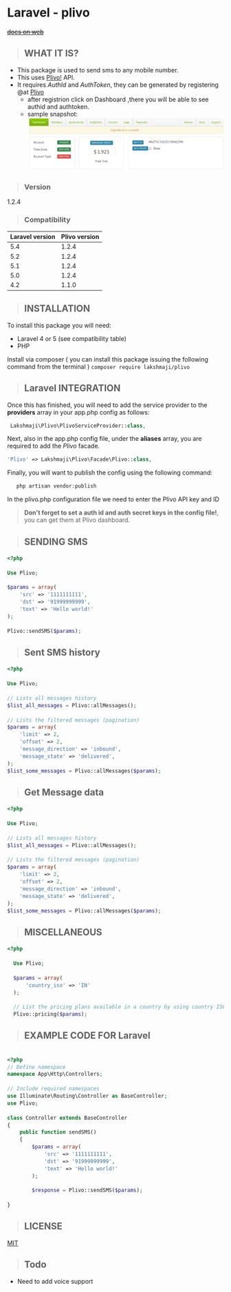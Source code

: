 # Laravel - plivo
~~[docs on web](http://lakshmaji.github.io/plivo/)~~

>## WHAT IT IS?

- This package is used to send sms to any mobile number.
- This uses [Plivo!](https://www.plivo.com/) API.
- It requires *AuthId* and *AuthToken*, they can be generated by registering @at [Plivo](https://manage.plivo.com/dashboard/)
  - after registrion click on Dashboard ,there you will be able to see authid and authtoken. 
  - sample snapshot:
![Image of plivo dashboard](https://raw.githubusercontent.com/lakshmaji/images/master/plivo.png)


>### Version

1.2.4

>### Compatibility

**Laravel version**     | **Plivo version**
-------- | ---
5.4    | 1.2.4
5.2    | 1.2.4
5.1    | 1.2.4
5.0    | 1.2.4
4.2    | 1.1.0


>## INSTALLATION
To install this package you will need:
 - Laravel 4 or 5 (see compatibility table)
 - PHP 

Install via composer ( you can install this package issuing the following command from the terminal )
 	``` composer require lakshmaji/plivo ```

>## Laravel INTEGRATION

Once this has finished, you will need to add the service provider to the **providers** array in your app.php config as follows:
```php
 Lakshmaji\Plivo\PlivoServiceProvider::class,
```
Next, also in the app.php config file, under the **aliases** array, you are required to add the *Plivo* facade.
```php
'Plivo' => Lakshmaji\Plivo\Facade\Plivo::class,
```
Finally, you will want to publish the config using the following command:
 ```php 
 	php artisan vendor:publish  
 ```


In the plivo.php configuration file we need to enter the Plivo API key and ID

> **Don't forget to set a auth id and auth secret keys in the config file!**, you can get them at Plivo dashboard.


>## SENDING SMS

```php
<?php

Use Plivo;

$params = array(
	'src' => '1111111111',
	'dst' => '91999999999',
	'text' => 'Hello world!'
);

Plivo::sendSMS($params);
```
>## Sent SMS history

```php
<?php

Use Plivo;

// Lists all messages history
$list_all_messages = Plivo::allMessages();

// Lists the filtered messages (pagination)
$params = array(
	'limit' => 2,
	'offset' => 2,
	'message_direction' => 'inbound',
	'message_state' => 'delivered',
);
$list_some_messages = Plivo::allMessages($params);
```

>## Get Message data

```php
<?php

Use Plivo;

// Lists all messages history
$list_all_messages = Plivo::allMessages();

// Lists the filtered messages (pagination)
$params = array(
	'limit' => 2,
	'offset' => 2,
	'message_direction' => 'inbound',
	'message_state' => 'delivered',
);
$list_some_messages = Plivo::allMessages($params);
```

>## MISCELLANEOUS

```php
<?php

  Use Plivo;

  $params = array(
	  'country_iso' => 'IN'
  );
  
  // List the pricing plans available in a country by using country ISO code
  Plivo::pricing($params);
```


>## EXAMPLE CODE FOR Laravel

```php

<?php 
// Define namespace
namespace App\Http\Controllers;

// Include required namespaces
use Illuminate\Routing\Controller as BaseController;
use Plivo;

class Controller extends BaseController
{
    public function sendSMS()
    {
		$params = array(
			'src' => '1111111111',
			'dst' => '91999999999',
			'text' => 'Hello world!'
		);
		
		$response = Plivo::sendSMS($params);
		
}


```

>## LICENSE

[MIT](https://opensource.org/licenses/MIT)

>## Todo
 - Need to add voice support
